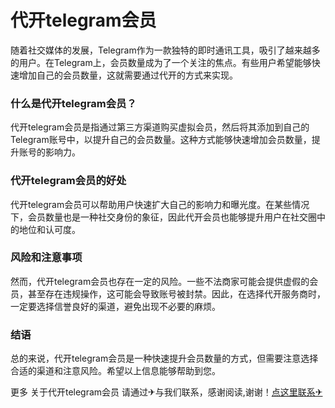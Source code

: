 # 代开telegram会员

随着社交媒体的发展，Telegram作为一款独特的即时通讯工具，吸引了越来越多的用户。在Telegram上，会员数量成为了一个关注的焦点。有些用户希望能够快速增加自己的会员数量，这就需要通过代开的方式来实现。

### 什么是代开telegram会员？

代开telegram会员是指通过第三方渠道购买虚拟会员，然后将其添加到自己的Telegram账号中，以提升自己的会员数量。这种方式能够快速增加会员数量，提升账号的影响力。

### 代开telegram会员的好处

代开telegram会员可以帮助用户快速扩大自己的影响力和曝光度。在某些情况下，会员数量也是一种社交身份的象征，因此代开会员也能够提升用户在社交圈中的地位和认可度。

### 风险和注意事项

然而，代开telegram会员也存在一定的风险。一些不法商家可能会提供虚假的会员，甚至存在违规操作，这可能会导致账号被封禁。因此，在选择代开服务商时，一定要选择信誉良好的渠道，避免出现不必要的麻烦。

### 结语

总的来说，代开telegram会员是一种快速提升会员数量的方式，但需要注意选择合适的渠道和注意风险。希望以上信息能够帮助到您。

更多 关于代开telegram会员 请通过✈与我们联系，感谢阅读,谢谢！[点这里联系✈](https://ww.k02.cc)